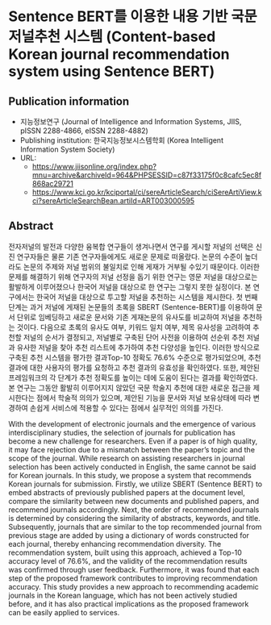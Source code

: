 # Sentence BERT를 이용한 내용 기반 국문 저널추천 시스템 (Content-based Korean journal recommendation system using Sentence BERT)

## Publication information
- 지능정보연구 (Journal of Intelligence and Information Systems, JIIS, pISSN 2288-4866, eISSN 2288-4882)
- Publishing institution: 한국지능정보시스템학회 (Korea Intelligent Information System Society)
- URL:
  - https://www.jiisonline.org/index.php?mnu=archive&archiveId=964&PHPSESSID=c87f33175f0c8cafc5ec8f868ac29721
  - https://www.kci.go.kr/kciportal/ci/sereArticleSearch/ciSereArtiView.kci?sereArticleSearchBean.artiId=ART003000595 

## Abstract

전자저널의 발전과 다양한 융복합 연구들이 생겨나면서 연구를 게시할 저널의 선택은 신진 연구자들은 물론 기존 연구자들에게도 새로운 문제로 떠올랐다. 논문의 수준이 높더라도 논문의 주제와 저널 범위의 불일치로 인해 게재가 거부될 수있기 때문이다. 이러한 문제를 해결하기 위해 연구자의 저널 선정을 돕기 위한 연구는 영문 저널을 대상으로는 활발하게 이루어졌으나 한국어 저널을 대상으로 한 연구는 그렇지 못한 실정이다. 본 연구에서는 한국어 저널을 대상으로 투고할 저널을 추천하는 시스템을 제시한다. 첫 번째 단계는 과거 저널에 게재된 논문들의 초록을 SBERT (Sentence-BERT)를 이용하여 문서 단위로 임베딩하고 새로운 문서와 기존 게재논문의 유사도를 비교하여 저널을 추천하는 것이다. 다음으로 초록의 유사도 여부, 키워드 일치 여부, 제목 유사성을 고려하여 추천할 저널의 순서가 결정되고, 저널별로 구축된 단어 사전을 이용하여 선순위 추천 저널과 유사한 저널을 찾아 추천 리스트에 추가하여 추천 다양성을 높인다. 이러한 방식으로 구축된 추천 시스템을 평가한 결과Top-10 정확도 76.6% 수준으로 평가되었으며, 추천 결과에 대한 사용자의 평가를 요청하고 추천 결과의 유효성을 확인하였다. 또한, 제안된 프레임워크의 각 단계가 추천 정확도를 높이는 데에 도움이 된다는 결과를 확인하였다. 본 연구는 그동안 활발히 이루어지지 않았던 국문 학술지 추천에 대한 새로운 접근을 제시한다는 점에서 학술적 의의가 있으며, 제안된 기능을 문서와 저널 보유상태에 따라 변경하여 손쉽게 서비스에 적용할 수 있다는 점에서 실무적인 의의를 가진다.

With the development of electronic journals and the emergence of various interdisciplinary studies, the selection of journals for publication has become a new challenge for researchers. Even if a paper is of high quality, it may face rejection due to a mismatch between the paper’s topic and the scope of the journal. While research on assisting researchers in journal selection has been actively conducted in English, the same cannot be said for Korean journals. In this study, we propose a system that recommends Korean journals for submission. Firstly, we utilize SBERT (Sentence BERT) to embed abstracts of previously published papers at the document level, compare the similarity between new documents and published papers, and recommend journals accordingly. Next, the order of recommended journals is determined by considering the similarity of abstracts, keywords, and title. Subsequently, journals that are similar to the top recommended journal from previous stage are added by using a dictionary of words constructed for each journal, thereby enhancing recommendation diversity. The recommendation system, built using this approach, achieved a Top-10 accuracy level of 76.6%, and the validity of the recommendation results was confirmed through user feedback. Furthermore, it was found that each step of the proposed framework contributes to improving recommendation accuracy. This study provides a new approach to recommending academic journals in the Korean language, which has not been actively studied before, and it has also practical implications as the proposed framework can be easily applied to services.
